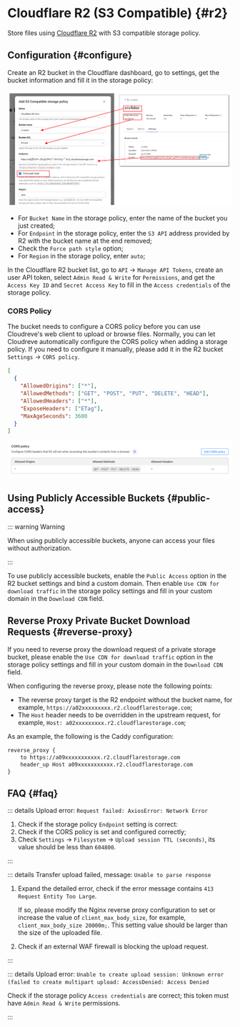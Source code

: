 # Cloudflare R2 (S3 Compatible) {#r2}

Store files using [Cloudflare R2](https://www.cloudflare.com/products/r2/) with S3 compatible storage policy.

## Configuration {#configure}

Create an R2 bucket in the Cloudflare dashboard, go to settings, get the bucket information and fill it in the storage policy:

![r2-bucket-info](./images/r2-bucket-info.png)

- For `Bucket Name` in the storage policy, enter the name of the bucket you just created;
- For `Endpoint` in the storage policy, enter the `S3 API` address provided by R2 with the bucket name at the end removed;
- Check the `Force path style` option;
- For `Region` in the storage policy, enter `auto`;

In the Cloudflare R2 bucket list, go to `API` -> `Manage API Tokens`, create an user API token, select `Admin Read & Write` for `Permissions`, and get the `Access Key ID` and `Secret Access Key` to fill in the `Access credentials` of the storage policy.

### CORS Policy

The bucket needs to configure a CORS policy before you can use Cloudreve's web client to upload or browse files. Normally, you can let Cloudreve automatically configure the CORS policy when adding a storage policy. If you need to configure it manually, please add it in the R2 bucket `Settings` -> `CORS policy`.

```json
[
  {
    "AllowedOrigins": ["*"],
    "AllowedMethods": ["GET", "POST", "PUT", "DELETE", "HEAD"],
    "AllowedHeaders": ["*"],
    "ExposeHeaders": ["ETag"],
    "MaxAgeSeconds": 3600
  }
]
```

![cors](./images/r2-cors.png)

## Using Publicly Accessible Buckets {#public-access}

::: warning Warning

When using publicly accessible buckets, anyone can access your files without authorization.

:::

To use publicly accessible buckets, enable the `Public Access` option in the R2 bucket settings and bind a custom domain. Then enable `Use CDN for download traffic` in the storage policy settings and fill in your custom domain in the `Download CDN` field.

## Reverse Proxy Private Bucket Download Requests {#reverse-proxy}

If you need to reverse proxy the download request of a private storage bucket, please enable the `Use CDN for download traffic` option in the storage policy settings and fill in your custom domain in the `Download CDN` field.

When configuring the reverse proxy, please note the following points:

- The reverse proxy target is the R2 endpoint without the bucket name, for example, `https://a02xxxxxxxxx.r2.cloudflarestorage.com`;
- The `Host` header needs to be overridden in the upstream request, for example, `Host: a02xxxxxxxxx.r2.cloudflarestorage.com`;

As an example, the following is the Caddy configuration:

```text
reverse_proxy {
    to https://a09xxxxxxxxxxx.r2.cloudflarestorage.com
    header_up Host a09xxxxxxxxxxx.r2.cloudflarestorage.com
}
```

## FAQ {#faq}

::: details Upload error: `Request failed: AxiosError: Network Error`

1. Check if the storage policy `Endpoint` setting is correct:
2. Check if the CORS policy is set and configured correctly;
3. Check `Settings` -> `Filesystem` -> `Upload session TTL (seconds)`, its value should be less than `604800`.

:::

::: details Transfer upload failed, message: `Unable to parse response`

1. Expand the detailed error, check if the error message contains `413 Request Entity Too Large`.

   If so, please modify the Nginx reverse proxy configuration to set or increase the value of `client_max_body_size`, for example, `client_max_body_size 20000m;`. This setting value should be larger than the size of the uploaded file.

2. Check if an external WAF firewall is blocking the upload request.

:::

::: details Upload error: `Unable to create upload session: Unknown error (failed to create multipart upload: AccessDenied: Access Denied`

Check if the storage policy `Access credentials` are correct; this token must have `Admin Read & Write` permissions.

:::
